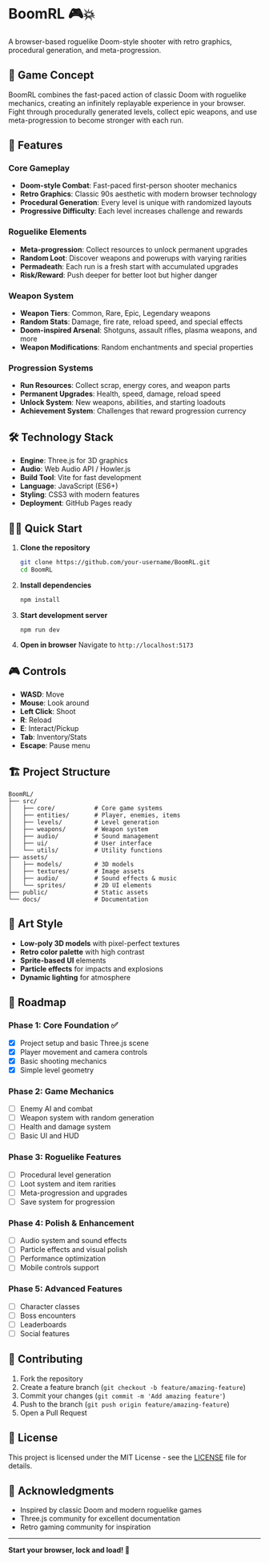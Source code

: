 # BoomRL 🎮💥

A browser-based roguelike Doom-style shooter with retro graphics, procedural generation, and meta-progression.

## 🎯 Game Concept

BoomRL combines the fast-paced action of classic Doom with roguelike mechanics, creating an infinitely replayable experience in your browser. Fight through procedurally generated levels, collect epic weapons, and use meta-progression to become stronger with each run.

## 🚀 Features

### Core Gameplay
- **Doom-style Combat**: Fast-paced first-person shooter mechanics
- **Retro Graphics**: Classic 90s aesthetic with modern browser technology
- **Procedural Generation**: Every level is unique with randomized layouts
- **Progressive Difficulty**: Each level increases challenge and rewards

### Roguelike Elements
- **Meta-progression**: Collect resources to unlock permanent upgrades
- **Random Loot**: Discover weapons and powerups with varying rarities
- **Permadeath**: Each run is a fresh start with accumulated upgrades
- **Risk/Reward**: Push deeper for better loot but higher danger

### Weapon System
- **Weapon Tiers**: Common, Rare, Epic, Legendary weapons
- **Random Stats**: Damage, fire rate, reload speed, and special effects
- **Doom-inspired Arsenal**: Shotguns, assault rifles, plasma weapons, and more
- **Weapon Modifications**: Random enchantments and special properties

### Progression Systems
- **Run Resources**: Collect scrap, energy cores, and weapon parts
- **Permanent Upgrades**: Health, speed, damage, reload speed
- **Unlock System**: New weapons, abilities, and starting loadouts
- **Achievement System**: Challenges that reward progression currency

## 🛠️ Technology Stack

- **Engine**: Three.js for 3D graphics
- **Audio**: Web Audio API / Howler.js
- **Build Tool**: Vite for fast development
- **Language**: JavaScript (ES6+)
- **Styling**: CSS3 with modern features
- **Deployment**: GitHub Pages ready

## 🏃‍♂️ Quick Start

1. **Clone the repository**
   ```bash
   git clone https://github.com/your-username/BoomRL.git
   cd BoomRL
   ```

2. **Install dependencies**
   ```bash
   npm install
   ```

3. **Start development server**
   ```bash
   npm run dev
   ```

4. **Open in browser**
   Navigate to `http://localhost:5173`

## 🎮 Controls

- **WASD**: Move
- **Mouse**: Look around
- **Left Click**: Shoot
- **R**: Reload
- **E**: Interact/Pickup
- **Tab**: Inventory/Stats
- **Escape**: Pause menu

## 🏗️ Project Structure

```
BoomRL/
├── src/
│   ├── core/           # Core game systems
│   ├── entities/       # Player, enemies, items
│   ├── levels/         # Level generation
│   ├── weapons/        # Weapon system
│   ├── audio/          # Sound management
│   ├── ui/             # User interface
│   └── utils/          # Utility functions
├── assets/
│   ├── models/         # 3D models
│   ├── textures/       # Image assets
│   ├── audio/          # Sound effects & music
│   └── sprites/        # 2D UI elements
├── public/             # Static assets
└── docs/               # Documentation
```

## 🎨 Art Style

- **Low-poly 3D models** with pixel-perfect textures
- **Retro color palette** with high contrast
- **Sprite-based UI** elements
- **Particle effects** for impacts and explosions
- **Dynamic lighting** for atmosphere

## 🔮 Roadmap

### Phase 1: Core Foundation ✅
- [x] Project setup and basic Three.js scene
- [x] Player movement and camera controls
- [x] Basic shooting mechanics
- [x] Simple level geometry

### Phase 2: Game Mechanics
- [ ] Enemy AI and combat
- [ ] Weapon system with random generation
- [ ] Health and damage system
- [ ] Basic UI and HUD

### Phase 3: Roguelike Features
- [ ] Procedural level generation
- [ ] Loot system and item rarities
- [ ] Meta-progression and upgrades
- [ ] Save system for progression

### Phase 4: Polish & Enhancement
- [ ] Audio system and sound effects
- [ ] Particle effects and visual polish
- [ ] Performance optimization
- [ ] Mobile controls support

### Phase 5: Advanced Features
- [ ] Character classes
- [ ] Boss encounters
- [ ] Leaderboards
- [ ] Social features

## 🤝 Contributing

1. Fork the repository
2. Create a feature branch (`git checkout -b feature/amazing-feature`)
3. Commit your changes (`git commit -m 'Add amazing feature'`)
4. Push to the branch (`git push origin feature/amazing-feature`)
5. Open a Pull Request

## 📝 License

This project is licensed under the MIT License - see the [LICENSE](LICENSE) file for details.

## 🙏 Acknowledgments

- Inspired by classic Doom and modern roguelike games
- Three.js community for excellent documentation
- Retro gaming community for inspiration

---

**Start your browser, lock and load! 🔫**
